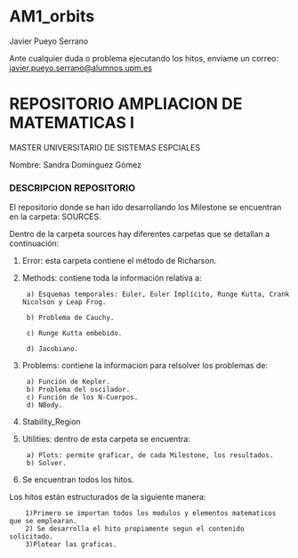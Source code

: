# AM1_orbits
Javier Pueyo Serrano

Ante cualquier duda o problema ejecutando los hitos, envíame un correo: javier.pueyo.serrano@alumnos.upm.es
# REPOSITORIO AMPLIACION DE MATEMATICAS I
MASTER UNIVERSITARIO DE SISTEMAS ESPCIALES

Nombre: Sandra Domínguez Gómez
### DESCRIPCION REPOSITORIO


El repositorio donde se han ido desarrollando los Milestone se encuentran en la carpeta:  SOURCES.

Dentro de la carpeta sources hay diferentes carpetas que se detallan a continuación:

1) Error: esta carpeta contiene el método de Richarson.

2) Methods: contiene toda la información relativa a:

        a) Esquemas temporales: Euler, Euler Implícito, Runge Kutta, Crank Nicolson y Leap Frog.

        b) Problema de Cauchy.

        c) Runge Kutta embebido.

        d) Jacobiano.

3) Problems: contiene la informacion para relsolver los problemas de:

        a) Función de Kepler.
        b) Problema del oscilador.
        c) Función de los N-Cuerpos.
        d) NBody.


4) Stability_Region

5) Utilities: dentro de esta carpeta se encuentra:

        a) Plots: permite graficar, de cada Milestone, los resultados.
        b) Solver.
6) Se encuentran todos los hitos.

Los hitos están estructurados de la siguiente manera:

        1)Primero se importan todos los modulos y elementos matematicos que se emplearan.
        2) Se desarrolla el hito propiamente segun el contenido solicitado.
        3)Plotear las graficas.
